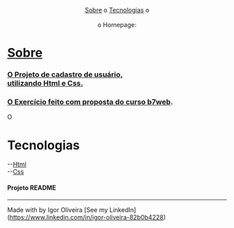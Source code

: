 <p align="center">
<a href="#sobre">Sobre</a> o
<a href="#sobre">Tecnologias</a> o
<br><br>
o Homepage:  <a href="> Tabela zebra</a>

![tabela zebra ilustr](https://user-images.githubusercontent.com/93622964/179399335-cd6573ab-5aee-4489-932a-64a8e12ec978.png)


# Sobre
<h3>O Projeto de cadastro de usuário,<br>utilizando Html e Css.</h3>
<h3>O Exercício feito com proposta do curso 
<a href="https://b7web.com.br">b7web</a>.</h3>
<p>O</p>

# Tecnologias
--<a href="https://www.learn-html.org">Html</a><br>
--<a href="https://www.css.org">Css</a><br>


<h4> Projeto README </h4>

---
Made with by Igor Oliveira [See my LinkedIn](<a href="https://www.linkedin.com/in/igor-oliveira-82b0b4228">https://www.linkedin.com/in/igor-oliveira-82b0b4228</a>)
